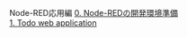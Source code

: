 Node-RED応用編
[0. Node-REDの開発環境準備](./Contents/0.%20Node-REDの開発環境準備.md)<br>
[1. Todo web application](./Contents/1.%20Todo%20web%20application.md)<br>
